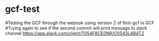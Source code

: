 # gcf-test
#Testing the GCF through the webook using version 2 of first-gcf in GCF
#Trying again to see if the second commit will print message to slack channel https://app.slack.com/client/T054F8CE0NR/C0543L4B4TZ
